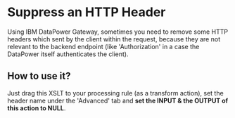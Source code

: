 # Suppress an HTTP Header

Using IBM DataPower Gateway, sometimes you need to remove some HTTP headers which sent by the client within the request, because they are not relevant to the backend endpoint (like 'Authorization' in a case the DataPower itself authenticates the client).



## How to use it?

Just drag this XSLT to your processing rule (as a transform action), set the header name under the 'Advanced' tab and **set the INPUT  & the OUTPUT of this action to NULL**.

